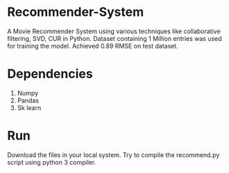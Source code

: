 # Recommender-System

A Movie Recommender System using various techniques like collaborative filtering, SVD, CUR in Python.
Dataset containing 1 Million entries was used for training the model. Achieved 0.89 RMSE on test dataset.

# Dependencies
1) Numpy
2) Pandas
3) Sk learn

# Run
Download the files in your local system. Try to compile the recommend.py script using python 3 compiler. 
